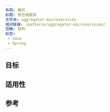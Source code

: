 ```yaml
---
布局: 模式  
标题: 聚合微服务  
文件夹: aggregator-microservices  
相对链接: /patterns/aggregator-microservices/  
范畴: 架构  
标签: 
 - Java
 - Spring 
---
```


## 目标


## 适用性


## 参考
